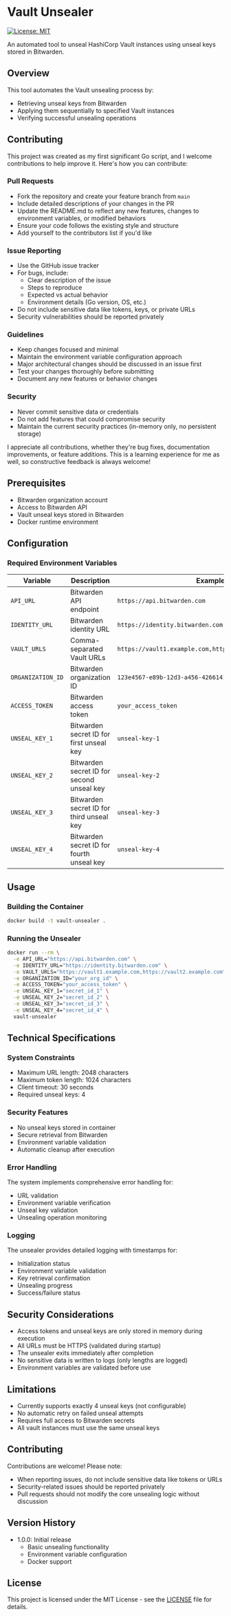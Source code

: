 # Vault Unsealer

[![License: MIT](https://img.shields.io/badge/License-MIT-yellow.svg)](https://opensource.org/licenses/MIT)

An automated tool to unseal HashiCorp Vault instances using unseal keys stored in Bitwarden.

## Overview
This tool automates the Vault unsealing process by:
- Retrieving unseal keys from Bitwarden
- Applying them sequentially to specified Vault instances
- Verifying successful unsealing operations

## Contributing
This project was created as my first significant Go script, and I welcome contributions to help improve it. Here's how you can contribute:

### Pull Requests
- Fork the repository and create your feature branch from `main`
- Include detailed descriptions of your changes in the PR
- Update the README.md to reflect any new features, changes to environment variables, or modified behaviors
- Ensure your code follows the existing style and structure
- Add yourself to the contributors list if you'd like

### Issue Reporting
- Use the GitHub issue tracker
- For bugs, include:
  - Clear description of the issue
  - Steps to reproduce
  - Expected vs actual behavior
  - Environment details (Go version, OS, etc.)
- Do not include sensitive data like tokens, keys, or private URLs
- Security vulnerabilities should be reported privately

### Guidelines
- Keep changes focused and minimal
- Maintain the environment variable configuration approach
- Major architectural changes should be discussed in an issue first
- Test your changes thoroughly before submitting
- Document any new features or behavior changes

### Security
- Never commit sensitive data or credentials
- Do not add features that could compromise security
- Maintain the current security practices (in-memory only, no persistent storage)

I appreciate all contributions, whether they're bug fixes, documentation improvements, or feature additions. This is a learning experience for me as well, so constructive feedback is always welcome! 

## Prerequisites
- Bitwarden organization account
- Access to Bitwarden API
- Vault unseal keys stored in Bitwarden
- Docker runtime environment

## Configuration

### Required Environment Variables
| Variable | Description | Example |
|----------|-------------|---------|
| `API_URL` | Bitwarden API endpoint | `https://api.bitwarden.com` |
| `IDENTITY_URL` | Bitwarden identity URL | `https://identity.bitwarden.com` |
| `VAULT_URLS` | Comma-separated Vault URLs | `https://vault1.example.com,https://vault2.example.com` |
| `ORGANIZATION_ID` | Bitwarden organization ID | `123e4567-e89b-12d3-a456-426614174000` |
| `ACCESS_TOKEN` | Bitwarden access token | `your_access_token` |
| `UNSEAL_KEY_1` | Bitwarden secret ID for first unseal key | `unseal-key-1` |
| `UNSEAL_KEY_2` | Bitwarden secret ID for second unseal key | `unseal-key-2` |
| `UNSEAL_KEY_3` | Bitwarden secret ID for third unseal key | `unseal-key-3` |
| `UNSEAL_KEY_4` | Bitwarden secret ID for fourth unseal key | `unseal-key-4` |

## Usage

### Building the Container
```bash
docker build -t vault-unsealer .
```

### Running the Unsealer
```bash
docker run --rm \
  -e API_URL="https://api.bitwarden.com" \
  -e IDENTITY_URL="https://identity.bitwarden.com" \
  -e VAULT_URLS="https://vault1.example.com,https://vault2.example.com" \
  -e ORGANIZATION_ID="your_org_id" \
  -e ACCESS_TOKEN="your_access_token" \
  -e UNSEAL_KEY_1="secret_id_1" \
  -e UNSEAL_KEY_2="secret_id_2" \
  -e UNSEAL_KEY_3="secret_id_3" \
  -e UNSEAL_KEY_4="secret_id_4" \
  vault-unsealer
```

## Technical Specifications

### System Constraints
- Maximum URL length: 2048 characters
- Maximum token length: 1024 characters
- Client timeout: 30 seconds
- Required unseal keys: 4

### Security Features
- No unseal keys stored in container
- Secure retrieval from Bitwarden
- Environment variable validation
- Automatic cleanup after execution

### Error Handling
The system implements comprehensive error handling for:
- URL validation
- Environment variable verification
- Unseal key validation
- Unsealing operation monitoring

### Logging
The unsealer provides detailed logging with timestamps for:
- Initialization status
- Environment variable validation
- Key retrieval confirmation
- Unsealing progress
- Success/failure status

## Security Considerations
- Access tokens and unseal keys are only stored in memory during execution
- All URLs must be HTTPS (validated during startup)
- The unsealer exits immediately after completion
- No sensitive data is written to logs (only lengths are logged)
- Environment variables are validated before use

## Limitations
- Currently supports exactly 4 unseal keys (not configurable)
- No automatic retry on failed unseal attempts
- Requires full access to Bitwarden secrets
- All vault instances must use the same unseal keys

## Contributing
Contributions are welcome! Please note:
- When reporting issues, do not include sensitive data like tokens or URLs
- Security-related issues should be reported privately
- Pull requests should not modify the core unsealing logic without discussion

## Version History
- 1.0.0: Initial release
  - Basic unsealing functionality
  - Environment variable configuration
  - Docker support

## License
This project is licensed under the MIT License - see the [LICENSE](LICENSE) file for details.
